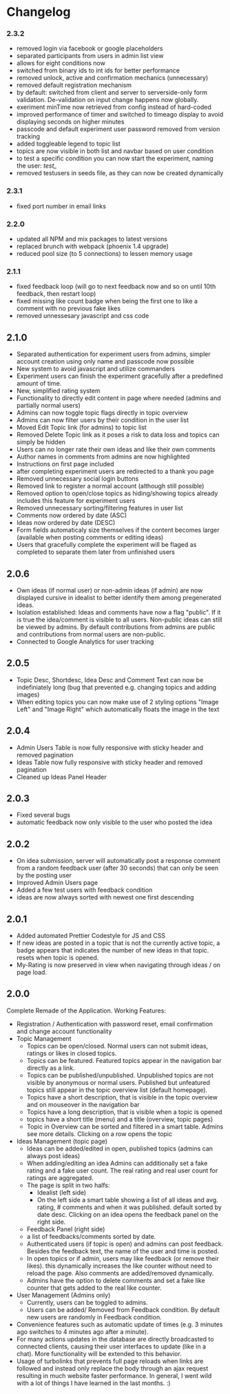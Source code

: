 # Changelog

### 2.3.2
 * removed login via facebook or google placeholders
 * separated participants from users in admin list view
 * allows for eight conditions now
 * switched from binary ids to int ids for better performance
 * removed unlock, active and confirmation mechanics (unnecessary)
 * removed default registration mechanism
 * by default: switched from client and server to serverside-only form validation. De-validation on input change happens now globally.
 * exeriment minTime now retrieved from config instead of hard-coded
 * improved performance of timer and switched to timeago display to avoid displaying seconds on higher minutes
 * passcode and default experiment user password removed from version tracking
 * added toggleable legend to topic list
 * topics are now visible in both list and navbar based on user condition
 * to test a specific condition you can now start the experiment, naming the user:  *test_<condition>*
 * removed testusers in seeds file, as they can now be created dynamically

### 2.3.1
 * fixed port number in email links

### 2.2.0
 * updated all NPM and mix packages to latest versions
 * replaced brunch with webpack (phoenix 1.4 upgrade)
 * reduced pool size (to 5 connections) to lessen memory usage

### 2.1.1
 * fixed feedback loop (will go to next feedback now and so on until 10th feedback, then restart loop)
 * fixed missing like count badge when being the first one to like a comment with no previous fake likes
 * removed unnessesary javascript and css code

## 2.1.0
 * Separated authentication for experiment users from admins, simpler account creation using only name and passcode now possible
 * New system to avoid javascript and utilize commanders
 * Experiment users can finish the experiment gracefully after a predefined amount of time.
 * New, simplified rating system
 * Functionality to directly edit content in page where needed (admins and partially normal users)
 * Admins can now toggle topic flags directly in topic overview
 * Admins can now filter users by their condition in the user list
 * Moved Edit Topic link (for admins) to topic list
 * Removed Delete Topic link as it poses a risk to data loss and topics can simply be hidden
 * Users can no longer rate their own ideas and like their own comments
 * Author names in comments from admins are now highlighted
 * Instructions on first page included
 * after completing experiment users are redirected to a thank you page
 * Removed unnecessary social login buttons
 * Removed link to register a normal account (although still possible)
 * Removed option to open/close topics as hiding/showing topics already includes this feature for experiment users
 * Removed unnecessary sorting/filtering features in user list
 * Comments now ordered by date (ASC)
 * Ideas now ordered by date (DESC)
 * Form fields automaticaly size themselves if the content becomes larger (available when posting comments or editing ideas)
 * Users that gracefully complete the experiment will be flaged as completed to separate them later from unfinished users

## 2.0.6
 * Own ideas (if normal user) or non-admin ideas (if admin) are now displayed cursive in idealist to better identify them among pregenerated ideas.
 * Isolation established: Ideas and comments have now a flag "public". If it is true the idea/comment is visible to all users. Non-public ideas can still be viewed by admins. By default contributions from admins are public and contributions from normal users are non-public.
 * Connected to Google Analytics for user tracking

## 2.0.5
 * Topic Desc, Shortdesc, Idea Desc and Comment Text can now be indefiniately long (bug that prevented e.g. changing topics and adding images)
 * When editing topics you can now make use of 2 styling options "Image Left" and "Image Right" which automatically floats the image in the text

## 2.0.4
 * Admin Users Table is now fully responsive with sticky header and removed pagination
 * Ideas Table now fully responsive with sticky header and removed pagination
 * Cleaned up Ideas Panel Header

## 2.0.3
 * Fixed several bugs
 * automatic feedback now only visible to the user who posted the idea

## 2.0.2
 * On idea submission, server will automatically post a response comment from a random feedback user (after 30 seconds) that can only be seen by the posting user
 * Improved Admin Users page
 * Added a few test users with feedback condition
 * ideas are now always sorted with newest one first descending

## 2.0.1
 * Added automated Prettier Codestyle for JS and CSS
 * If new ideas are posted in a topic that is not the currently active topic, a badge appears that indicates the number of new ideas in that topic. resets when topic is opened.
 * My-Rating is now preserved in view when navigating through ideas / on page load.

## 2.0.0
Complete Remade of the Application. Working Features:
 * Registration / Authentication with password reset, email confirmation and change account functionality
 * Topic Management
   * Topics can be open/closed. Normal users can not submit ideas, ratings or likes in closed topics.
   * Topics can be featured. Featured topics appear in the navigation bar directly as a link.
   * Topics can be published/unpublished. Unpublished topics are not visible by anonymous or normal users. Published but unfeatured topics still appear in the topic overview list (default homepage).
   * Topics have a short description, that is visible in the topic overview and on mouseover in the navigation bar
   * Topics have a long description, that is visible when a topic is opened
   * topics have a short title (menu) and a title (overview, topic pages)
   * Topic in Overview can be sorted and filtered in a smart table. Admins see more details. Clicking on a row opens the topic
 * Ideas Management (topic page)
   * Ideas can be added/edited in open, published topics (admins can always post ideas)
   * When adding/editing an idea Admins can additionally set a fake rating and a fake user count. The real rating and real user count for ratings are aggregated.
   * The page is split in two halfs:
     * Idealist (left side)
     * On the left side a smart table showing a list of all ideas and avg. rating, # comments and when it was published. default sorted by date desc. Clicking on an idea opens the feedback panel on the right side.
   * Feedback Panel (right side)
   * a list of feedbacks/comments sorted by date.
   * Authenticated users (if topic is open) and admins can post feedback. Besides the feedback text, the name of the user and time is posted.
   * In open topics or if admin, users may like feedback (or remove their likes). this dynamically increases the like counter without need to reload the page. Also comments are added/removed dynamically.
   * Admins have the option to delete comments and set a fake like counter that gets added to the real like counter.
 * User Management (Admins only)
   * Currently, users can be toggled to admins.
   * Users can be added/ Removed from Feedback condition. By default new users are randomly in Feedback condition.
 * Convenience features such as automatic update of times (e.g. 3 minutes ago switches to 4 minutes ago after a minute).
 * For many actions updates in the database are directly broadcasted to connected clients, causing their user interfaces to update (like in a chat). More functionality will be extended to this behavior.
 * Usage of turbolinks that prevents full page reloads when links are followed and instead only replace the body through an ajax request resulting in much website faster performance. In general, I went wild with a lot of things I have learned in the last months. :)
